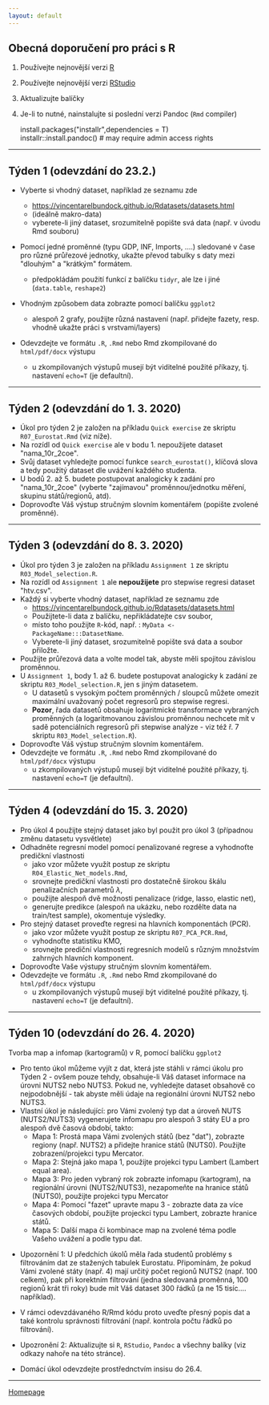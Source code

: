 ```yaml
---
layout: default
---
```


## Obecná doporučení pro práci s R

1. Používejte nejnovější verzi [R](https://www.r-project.org/)
2. Používejte nejnovější verzi [RStudio](https://rstudio.com/products/rstudio/)
3. Aktualizujte balíčky
4. Je-li to nutné, nainstalujte si poslední verzi Pandoc (`Rmd` compiler)
  
      install.packages("installr",dependencies = T)  
      installr::install.pandoc() # may require admin access rights  
     

---


## Týden 1 (odevzdání do 23.2.)

*  Vyberte si vhodný dataset, například ze seznamu zde  
    + https://vincentarelbundock.github.io/Rdatasets/datasets.html 
    + (ideálně makro-data)
    + vyberete-li jiný dataset, srozumitelně popište svá data (např. v úvodu Rmd souboru)
    
* Pomocí jedné proměnné (typu GDP, INF, Imports, ....) sledované v čase pro různé průřezové jednotky, ukažte převod tabulky s daty mezi "dlouhým" a "krátkým" formátem.
    + předpokládám použití funkcí z balíčku `tidyr`, ale lze i jiné (`data.table`, `reshape2`)  

* Vhodným způsobem data zobrazte pomocí balíčku `ggplot2`  
    + alespoň 2 grafy, použijte různá nastavení (např. přidejte fazety, resp. vhodně ukažte práci s vrstvami/layers)
    
* Odevzdejte ve formátu `.R`, `.Rmd` nebo Rmd zkompilované do `html/pdf/docx` výstupu   
    + u zkompilovaných výstupů musejí být viditelné použité příkazy, tj. nastavení `echo=T` (je defaultní).

---

## Týden 2 (odevzdání do 1. 3. 2020)

* Úkol pro týden 2 je založen na příkladu `Quick exercise` ze skriptu `R07_Eurostat.Rmd`  (viz níže).
* Na rozídl od `Quick exercise` ale v bodu 1. nepoužijete dataset "nama_10r_2coe".   
* Svůj dataset vyhledejte pomocí funkce `search_eurostat()`, klíčová slova a tedy použitý dataset dle uvážení každého studenta.   
* U bodů 2. až 5. budete postupovat analogicky k zadání pro "nama_10r_2coe" (vyberte "zajímavou" proměnnou/jednotku měření, skupinu států/regionů, atd).  
* Doprovoďte Váš výstup stručným slovním komentářem (popište zvolené proměnné).

---

## Týden 3 (odevzdání do 8. 3. 2020)

* Úkol pro týden 3 je založen na příkladu `Assignment 1` ze skriptu `R03_Model_selection.R`.
* Na rozídl od `Assignment 1` ale **nepoužijete** pro stepwise regresi dataset "htv.csv".   
*  Každý si vyberte vhodný dataset, například ze seznamu zde  
    + https://vincentarelbundock.github.io/Rdatasets/datasets.html  
    + Použijtete-li data z balíčku, nepřikládatejte csv soubor,
    + místo toho použijte `R`-kód, např. : `MyData <- PackageName:::DatasetName`.
    + Vyberete-li jiný dataset, srozumitelně popište svá data a soubor přiložte.
* Použijte průřezová data a volte model tak, abyste měli spojitou závislou proměnnou.      
* U `Assignment 1`, body 1. až 6. budete postupovat analogicky k zadání ze skriptu `R03_Model_selection.R`, jen s jiným datasetem.
    + U datasetů s vysokým počtem proměnných / sloupců můžete omezit maximální uvažovaný počet regresorů pro stepwise regresi.
    + **Pozor**, řada datasetů obsahuje logaritmické transformace vybraných proměnných (a logaritmovanou závislou proměnnou nechcete mít v sadě potenciálních regresorů při stepwise analýze - viz též ř. 7 skriptu `R03_Model_selection.R`).
* Doprovoďte Váš výstup stručným slovním komentářem.  
* Odevzdejte ve formátu `.R`, `.Rmd` nebo Rmd zkompilované do `html/pdf/docx` výstupu   
    + u zkompilovaných výstupů musejí být viditelné použité příkazy, tj. nastavení `echo=T` (je defaultní).
    
---

## Týden 4 (odevzdání do 15. 3. 2020)

* Pro úkol 4 použijte stejný dataset jako byl použit pro úkol 3 (případnou změnu datasetu vysvětlete)  
* Odhadněte regresní model pomocí penalizované regrese a vyhodnoťte predičkní vlastnosti  
    + jako vzor můžete využít postup ze skriptu `R04_Elastic_Net_models.Rmd`,  
    + srovnejte predičkní vlastnosti pro dostatečně širokou škálu penalizačních parametrů $\lambda$,
    + použijte alespoň dvě možnosti penalizace (ridge, lasso, elastic net),  
    + generujte predikce (alespoň na ukázku, nebo rozdělte data na train/test sample), okomentuje výsledky.
* Pro stejný dataset proveďte regresi na hlavních komponentách (PCR).
    + jako vzor můžete využít postup ze skriptu `R07_PCA_PCR.Rmd`,  
    + vyhodnoťte statistiku KMO,  
    + srovnejte prediční vlastnosti regresních modelů s různým množstvím zahrných hlavních komponent.
* Doprovoďte Vaše výstupy stručným slovním komentářem.  
* Odevzdejte ve formátu `.R`, `.Rmd` nebo Rmd zkompilované do `html/pdf/docx` výstupu   
    + u zkompilovaných výstupů musejí být viditelné použité příkazy, tj. nastavení `echo=T` (je defaultní).
    
    
---

## Týden 10 (odevzdání do 26. 4. 2020)

Tvorba map a infomap (kartogramů) v R, pomocí balíčku `ggplot2`  

* Pro tento úkol můžeme vyjít z dat, která jste stáhli v rámci úkolu pro Týden 2 - ovšem pouze tehdy, obsahuje-li Váš dataset informace na úrovni NUTS2 nebo NUTS3. Pokud ne, vyhledejte dataset obsahově co nejpodobnější - tak abyste měli údaje na regionální úrovni NUTS2 nebo NUTS3.
* Vlastní úkol je následující: pro Vámi zvolený typ dat a úroveň NUTS (NUTS2/NUTS3) vygenerujete infomapu pro alespoň 3 státy EU a pro alespoň dvě časová období, takto:
    + Mapa 1: Prostá mapa Vámi zvolených států (bez "dat"), zobrazte regiony (např. NUTS2) a přidejte hranice států (NUTS0). Použijte zobrazení/projekci typu Mercator.
    + Mapa 2: Stejná jako mapa 1, použijte projekci typu Lambert (Lambert equal area).
    + Mapa 3: Pro jeden vybraný rok zobrazte infomapu (kartogram), na regionální úrovni (NUTS2/NUTS3), nezapomeňte na hranice států (NUTS0), použijte projekci typu Mercator
    + Mapa 4: Pomocí "fazet" upravte mapu 3 - zobrazte data za více časových období, použijte projeckci typu Lambert, zobrazte hranice států.
    + Mapa 5: Další mapa či kombinace map na zvolené téma podle Vašeho uvážení a podle typu dat.
    
+ Upozornění 1: U předchích úkolů měla řada studentů problémy s filtrováním dat ze stažených tabulek Eurostatu. Připomínám, že pokud Vámi zvolené státy (např. 4) mají určitý počet regionů NUTS2 (např. 100 celkem), pak při korektním filtrování (jedna sledovaná proměnná, 100 regionů krát tři roky) bude mít Váš dataset 300 řádků (a ne 15 tisíc.... například). 
+ V rámci odevzdávaného R/Rmd kódu proto uveďte přesný popis dat a také kontrolu správnosti filtrování (např. kontrola počtu řádků po filtrování).  
+ Upozronění 2: Aktualizujte si `R`, `RStudio`, `Pandoc` a všechny balíky (viz odkazy nahoře na této stránce).

+ Domácí úkol odevzdejte prostřednctvím insisu do 26.4.



---

[Homepage](https://formanektomas.github.io/4EK417/)
